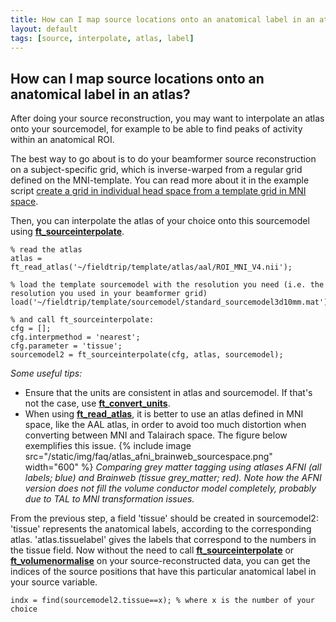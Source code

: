 ```yaml
---
title: How can I map source locations onto an anatomical label in an atlas?
layout: default
tags: [source, interpolate, atlas, label]
---
```


## How can I map source locations onto an anatomical label in an atlas?

After doing your source reconstruction, you may want to interpolate an atlas onto your sourcemodel, for example to be able to find peaks of activity within an anatomical ROI.

The best way to go about is to do your beamformer source reconstruction on a subject-specific grid, which is inverse-warped from a regular grid defined on the MNI-template. You can read more about it in the example script [create a grid in individual head space from a template grid in MNI space](/example/create_single-subject_grids_in_individual_head_space_that_are_all_aligned_in_mni_space).

Then, you can interpolate the atlas of your choice onto this sourcemodel using **[ft_sourceinterpolate](/reference/ft_sourceinterpolate)**.

	% read the atlas
	atlas = ft_read_atlas('~/fieldtrip/template/atlas/aal/ROI_MNI_V4.nii');

	% load the template sourcemodel with the resolution you need (i.e. the resolution you used in your beamformer grid)
	load('~/fieldtrip/template/sourcemodel/standard_sourcemodel3d10mm.mat')

	% and call ft_sourceinterpolate:
	cfg = [];
	cfg.interpmethod = 'nearest';
	cfg.parameter = 'tissue';
	sourcemodel2 = ft_sourceinterpolate(cfg, atlas, sourcemodel);

*Some useful tips:* 
- Ensure that the units are consistent in atlas and sourcemodel. If that's not the case, use **[ft_convert_units](/reference/ft_convert_units)**.
- When using **[ft_read_atlas](/reference/ft_read_atlas)**, it is better to use an atlas defined in MNI space, like the AAL atlas, in order to avoid too much distortion when converting between MNI and Talairach space. The figure below exemplifies this issue.
{% include image src="/static/img/faq/atlas_afni_brainweb_sourcespace.png" width="600" %}
*Comparing grey matter tagging using atlases AFNI (all labels; blue) and Brainweb (tissue grey_matter; red). Note how the AFNI version does not fill the volume conductor model completely, probably due to TAL to MNI transformation issues.*

From the previous step, a field 'tissue' should be created in sourcemodel2: 'tissue' represents the anatomical labels, according to the corresponding atlas. 'atlas.tissuelabel' gives the labels that correspond to the numbers in the tissue field.
Now without the need to call **[ft_sourceinterpolate](/reference/ft_sourceinterpolate)** or **[ft_volumenormalise](/reference/ft_volumenormalise)** on your source-reconstructed data, you can get the indices of the source positions that have this particular anatomical label in your source variable.

	indx = find(sourcemodel2.tissue==x); % where x is the number of your choice
